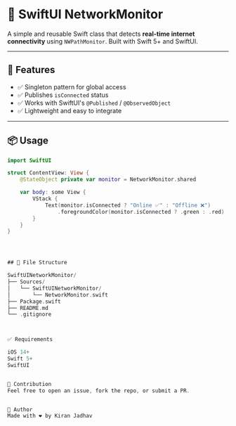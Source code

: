 # 📡 SwiftUI NetworkMonitor

A simple and reusable Swift class that detects **real-time internet connectivity** using `NWPathMonitor`. Built with Swift 5+ and SwiftUI.

---

## 🔌 Features

- ✅ Singleton pattern for global access  
- ✅ Publishes `isConnected` status  
- ✅ Works with SwiftUI's `@Published` / `@ObservedObject`  
- ✅ Lightweight and easy to integrate

---

## 📦 Usage

```swift
import SwiftUI

struct ContentView: View {
    @StateObject private var monitor = NetworkMonitor.shared

    var body: some View {
        VStack {
            Text(monitor.isConnected ? "Online ✅" : "Offline ❌")
                .foregroundColor(monitor.isConnected ? .green : .red)
        }
    }
}




## 📁 File Structure

SwiftUINetworkMonitor/
├── Sources/
│   └── SwiftUINetworkMonitor/
│       └── NetworkMonitor.swift
├── Package.swift
├── README.md
└── .gitignore



✅ Requirements

iOS 14+
Swift 5+
SwiftUI


🤝 Contribution
Feel free to open an issue, fork the repo, or submit a PR.


🚀 Author
Made with ❤️ by Kiran Jadhav
